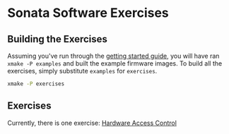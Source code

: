 <!--
Copyright lowRISC Contributors.
SPDX-License-Identifier: Apache-2.0
-->
# Sonata Software Exercises
## Building the Exercises

Assuming you've run through the [getting started guide][], you will have ran `xmake -P examples` and built the example firmware images.
To build all the exercises, simply substitute `examples` for `exercises`.

[getting started guide]: ../doc/getting-started.md

```sh
xmake -P exercises
```

## Exercises

Currently, there is one exercise: [Hardware Access Control](./hardware_access_control/README.md)
